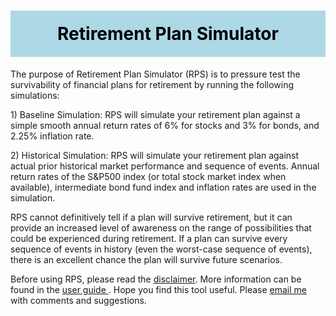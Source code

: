 <!DOCTYPE HTML PUBLIC "-//W3C//DTD HTML 4.01 Transitional//EN" 
<html>
<style>
#myHeader {
  background-color: lightblue;
  color: black;
  padding: 20px;
  text-align: center;
} 
</style>

 <head>
  <title>Back Test Retirement Plan</title>
  <meta http-equiv="Content-Type" content="text/html; charset=windows-1252">
 </head>

<h1 id="myHeader">Retirement Plan Simulator</h1>

<p> The purpose of Retirement Plan Simulator (RPS) is to pressure test the survivability of financial plans for retirement by running the following simulations:</p>

<p>1)	Baseline Simulation: RPS will simulate your retirement plan against a simple smooth annual return rates of 6% for stocks and 3% for bonds, and 2.25% inflation rate. </p>

<p>2)	Historical Simulation: RPS will simulate your retirement plan against actual prior historical market performance and sequence of events.  Annual return rates of the S&P500 index (or total stock market index when available), intermediate bond fund index and inflation rates are used in the simulation.</p>

<p>RPS cannot definitively tell if a plan will survive retirement, but it can provide an increased level of awareness on the range of possibilities that could be experienced during retirement.  If a plan can survive every sequence of events in history (even the worst-case sequence of events), there is an excellent chance the plan will survive future scenarios.</p>  
<p> Before using RPS, please read the <a href="RPS_Disclaimer.html" target="_blank">disclaimer</a>.  More information can be found in the <a href="RPS_User_Guide2.html" target="_blank"> user guide </a>.  Hope you find this tool useful.  Please <a href="mailto:home@josephenagy.com"> email me </a> with comments and suggestions. </p>
</html>

